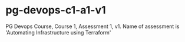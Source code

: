 # pg-devops-c1-a1-v1
PG Devops Course, Course 1, Assessment 1, v1. Name of assessment is 'Automating Infrastructure using Terraform'
